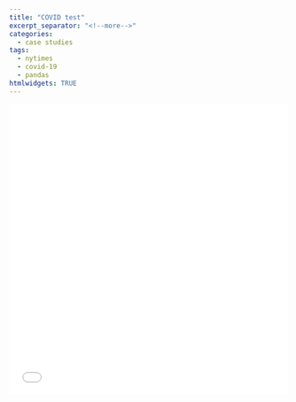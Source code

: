 ```yaml
---
title: "COVID test"
excerpt_separator: "<!--more-->"
categories:
  - case studies
tags:
  - nytimes
  - covid-19
  - pandas
htmlwidgets: TRUE
---
```


<iframe id="igraph" scrolling="no" style="border:none;" seamless="seamless" src="_includes/new-cases-slope-yesterday.html" height="525" width="100%"></iframe>